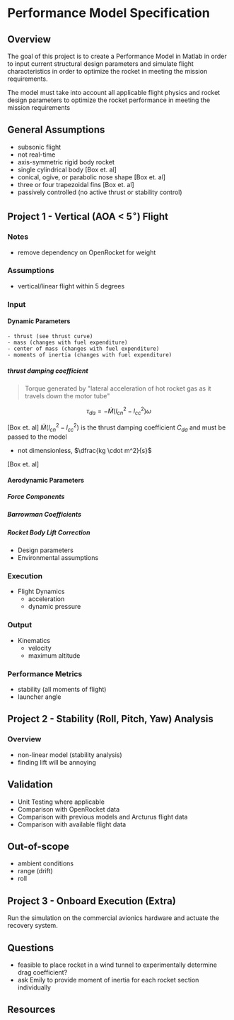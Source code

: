 # Performance Model Specification

## Overview 
The goal of this project is to create a Performance Model in Matlab in order to input current structural design parameters and simulate flight characteristics in order to optimize the rocket in meeting the mission requirements.

The model must take into account all applicable flight physics and rocket design parameters to optimize the rocket performance in meeting the mission requirements

## General Assumptions
- subsonic flight
- not real-time
- axis-symmetric rigid body rocket
- single cylindrical body [Box et. al]
- conical, ogive, or parabolic nose shape [Box et. al]
- three or four trapezoidal fins [Box et. al]
- passively controlled (no active thrust or stability control)
 
## Project 1 - Vertical (AOA < 5$^\circ$) Flight

### Notes
 - remove dependency on OpenRocket for weight

### Assumptions
- vertical/linear flight within 5 degrees

### Input

#### Dynamic Parameters
    - thrust (see thrust curve)
    - mass (changes with fuel expenditure)
    - center of mass (changes with fuel expenditure)
    - moments of inertia (changes with fuel expenditure)

##### thrust damping coefficient
  
> Torque generated by "lateral acceleration of hot rocket gas as it travels down the motor tube"

$$ \tau_{da} = - \dot{M} (l^2_{cn}-l^2_{cc}) \omega $$

[Box et. al]
$\dot{M} (l^2_{cn}-l^2_{cc})$ is the thrust damping coefficient $C_{da}$ and must be passed to the model 

- not dimensionless, $\dfrac{kg \cdot m^2}{s}$

[Box et. al]

#### Aerodynamic Parameters

##### Force Components

##### Barrowman Coefficients

##### Rocket Body Lift Correction



- Design parameters
- Environmental assumptions

### Execution
- Flight Dynamics
    - acceleration
    - dynamic pressure

### Output
- Kinematics 
    - velocity
    - maximum altitude

### Performance Metrics
- stability (all moments of flight)
- launcher angle

## Project 2 - Stability (Roll, Pitch, Yaw) Analysis

### Overview
- non-linear model (stability analysis)
 - finding lift will be annoying

## Validation
- Unit Testing where applicable
- Comparison with OpenRocket data
- Comparison with previous models and Arcturus flight data
- Comparison with available flight data

## Out-of-scope
- ambient conditions
- range (drift)
- roll

## Project 3 - Onboard Execution (Extra)

Run the simulation on the commercial avionics hardware and actuate the recovery system.

## Questions
- feasible to place rocket in a wind tunnel to experimentally determine drag coefficient?
- ask Emily to provide moment of inertia for each rocket section individually


## Resources
[Thrust Curves]:(http://www.thrustcurve.org/simfilesearch.jsp?id=1591)
[Datcom]:(http://www.holycows.net/datcom/)
[United States Air Force Stability and Control Datcom Method]:(http://oai.dtic.mil/oai/oai?verb=getRecord&metadataPrefix=html&identifier=ADB072483)
